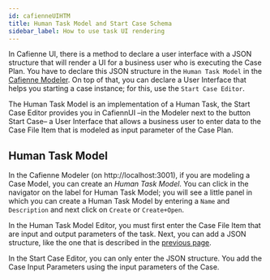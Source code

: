 ```yaml
---
id: cafienneUIHTM
title: Human Task Model and Start Case Schema
sidebar_label: How to use task UI rendering
---
```

In Cafienne UI, there is a method to declare a user interface with a JSON structure that will render a UI for a business user who is executing the Case Plan. You have to declare this JSON structure in the `Human Task Model` in the [Cafienne Modeler](modelPlanItems.md). On top of that, you can declare a User Interface that helps you starting a case instance; for this, use the `Start Case Editor`.

The Human Task Model is an implementation of a Human Task, the Start Case Editor provides you in CafiennUI –in the Modeler next to the button Start Case– a User Interface that allows a business user to enter data to the Case File Item that is modeled as input parameter of the Case Plan.

## Human Task Model
In the Cafienne Modeler (on http://localhost:3001), if you are modeling a Case Model, you can create an *Human Task Model*. You can click in the navigator on the label for Human Task Model; you will see a little panel in which you can create a Human Task Model by entering a `Name` and `Description` and next click on `Create` or `Create+Open`.

In the Human Task Model Editor, you must first enter the Case File Item that are input and output parameters of the task. Next, you can add a JSON structure, like the one that is described in the [previous page](CafienneUI.md).

In the Start Case Editor, you can only enter the JSON structure. You add the Case Input Parameters using the input parameters of the Case.



